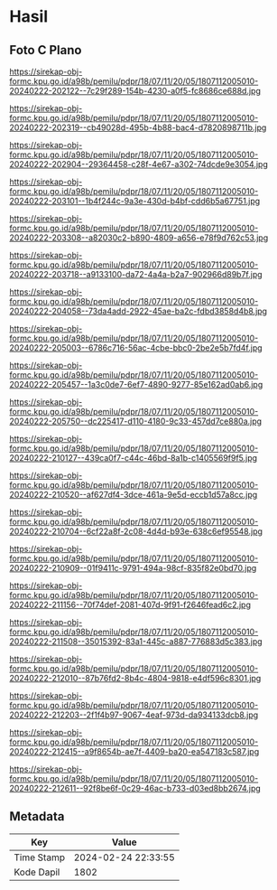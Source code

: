 # Hasil

## Foto C Plano

https://sirekap-obj-formc.kpu.go.id/a98b/pemilu/pdpr/18/07/11/20/05/1807112005010-20240222-202122--7c29f289-154b-4230-a0f5-fc8686ce688d.jpg

https://sirekap-obj-formc.kpu.go.id/a98b/pemilu/pdpr/18/07/11/20/05/1807112005010-20240222-202319--cb49028d-495b-4b88-bac4-d7820898711b.jpg

https://sirekap-obj-formc.kpu.go.id/a98b/pemilu/pdpr/18/07/11/20/05/1807112005010-20240222-202904--29364458-c28f-4e67-a302-74dcde9e3054.jpg

https://sirekap-obj-formc.kpu.go.id/a98b/pemilu/pdpr/18/07/11/20/05/1807112005010-20240222-203101--1b4f244c-9a3e-430d-b4bf-cdd6b5a67751.jpg

https://sirekap-obj-formc.kpu.go.id/a98b/pemilu/pdpr/18/07/11/20/05/1807112005010-20240222-203308--a82030c2-b890-4809-a656-e78f9d762c53.jpg

https://sirekap-obj-formc.kpu.go.id/a98b/pemilu/pdpr/18/07/11/20/05/1807112005010-20240222-203718--a9133100-da72-4a4a-b2a7-902966d89b7f.jpg

https://sirekap-obj-formc.kpu.go.id/a98b/pemilu/pdpr/18/07/11/20/05/1807112005010-20240222-204058--73da4add-2922-45ae-ba2c-fdbd3858d4b8.jpg

https://sirekap-obj-formc.kpu.go.id/a98b/pemilu/pdpr/18/07/11/20/05/1807112005010-20240222-205003--6786c716-56ac-4cbe-bbc0-2be2e5b7fd4f.jpg

https://sirekap-obj-formc.kpu.go.id/a98b/pemilu/pdpr/18/07/11/20/05/1807112005010-20240222-205457--1a3c0de7-6ef7-4890-9277-85e162ad0ab6.jpg

https://sirekap-obj-formc.kpu.go.id/a98b/pemilu/pdpr/18/07/11/20/05/1807112005010-20240222-205750--dc225417-d110-4180-9c33-457dd7ce880a.jpg

https://sirekap-obj-formc.kpu.go.id/a98b/pemilu/pdpr/18/07/11/20/05/1807112005010-20240222-210127--439ca0f7-c44c-46bd-8a1b-c1405569f9f5.jpg

https://sirekap-obj-formc.kpu.go.id/a98b/pemilu/pdpr/18/07/11/20/05/1807112005010-20240222-210520--af627df4-3dce-461a-9e5d-eccb1d57a8cc.jpg

https://sirekap-obj-formc.kpu.go.id/a98b/pemilu/pdpr/18/07/11/20/05/1807112005010-20240222-210704--6cf22a8f-2c08-4d4d-b93e-638c6ef95548.jpg

https://sirekap-obj-formc.kpu.go.id/a98b/pemilu/pdpr/18/07/11/20/05/1807112005010-20240222-210909--01f9411c-9791-494a-98cf-835f82e0bd70.jpg

https://sirekap-obj-formc.kpu.go.id/a98b/pemilu/pdpr/18/07/11/20/05/1807112005010-20240222-211156--70f74def-2081-407d-9f91-f2646fead6c2.jpg

https://sirekap-obj-formc.kpu.go.id/a98b/pemilu/pdpr/18/07/11/20/05/1807112005010-20240222-211508--35015392-83a1-445c-a887-776883d5c383.jpg

https://sirekap-obj-formc.kpu.go.id/a98b/pemilu/pdpr/18/07/11/20/05/1807112005010-20240222-212010--87b76fd2-8b4c-4804-9818-e4df596c8301.jpg

https://sirekap-obj-formc.kpu.go.id/a98b/pemilu/pdpr/18/07/11/20/05/1807112005010-20240222-212203--2f1f4b97-9067-4eaf-973d-da934133dcb8.jpg

https://sirekap-obj-formc.kpu.go.id/a98b/pemilu/pdpr/18/07/11/20/05/1807112005010-20240222-212415--a9f8654b-ae7f-4409-ba20-ea547183c587.jpg

https://sirekap-obj-formc.kpu.go.id/a98b/pemilu/pdpr/18/07/11/20/05/1807112005010-20240222-212611--92f8be6f-0c29-46ac-b733-d03ed8bb2674.jpg


## Metadata

| Key        | Value               |
| ---------- | ------------------- |
| Time Stamp | 2024-02-24 22:33:55 |
| Kode Dapil | 1802                |



